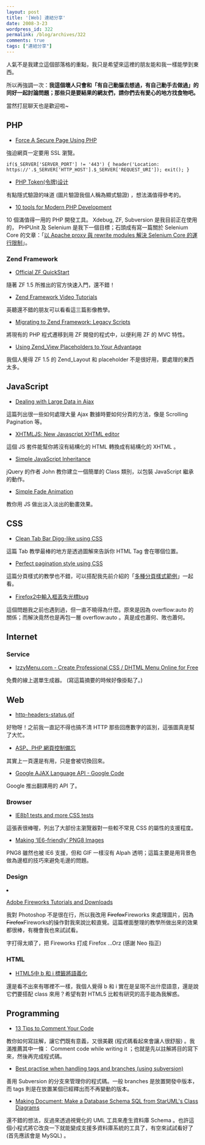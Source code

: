 ```yaml
---
layout: post
title: '[Web] 連結分享'
date: 2008-3-23
wordpress_id: 322
permalink: /blog/archives/322
comments: true
tags: ["連結分享"]
---
```


人氣不是我建立這個部落格的重點，我只是希望來這裡的朋友能和我一樣能學到東西。

所以再強調一次：<strong>我這個壞人只會和「有自己動腦去想過，有自己動手去做過」的同好一起討論問題；那些只是要結果的網友們，請你們去有愛心的地方找食物吧。</strong>

當然打屁聊天也是歡迎啦~

<!--more-->

## PHP

* [Force A Secure Page Using PHP](http://php.dzone.com/news/force-secure-page-using-php)

強迫網頁一定要用 SSL 瀏覽。 

```
if($_SERVER['SERVER_PORT'] != '443') { header('Location: https://'.$_SERVER['HTTP_HOST'].$_SERVER['REQUEST_URI']); exit(); }

```

* [PHP Token(令牌)设计](http://www.blueidea.com/tech/program/2008/5494.asp)

有點隱式驗證的味道 (圖片驗證我個人稱為顯式驗證) ，想法滿值得參考的。

* [10 tools for Modern PHP Development](http://www.davedevelopment.co.uk/2008/03/20/10-tools-for-modern-php-development/) 

10 個滿值得一用的 PHP 開發工具。 Xdebug, ZF, Subversion 是我目前正在使用的， PHPUnit 及 Selenium 是我下一個目標；石頭成有寫一篇關於 Selenium Core 的文章：「[以 Apache proxy 與 rewrite modules 解決 Selenium Core 的運行限制](http://blog.roodo.com/rocksaying/archives/5627955.html)」。 



### Zend Framework

* [Official ZF QuickStart](http://framework.zend.com/wiki/display/ZFDEV/Official+ZF+QuickStart)

隨著 ZF 1.5 所推出的官方快速入門，還不錯！

* [ Zend Framework Video Tutorials](http://www.killerphp.com/zend-framework/videos/)

英聽還不錯的朋友可以看看這三篇影像教學。

* [Migrating to Zend Framework: Legacy Scripts](http://www.chrisabernethy.com/zend-framework-legacy-scripts/)

將現有的 PHP 程式遷移到用 ZF 開發的程式中，以便利用 ZF 的 MVC 特性。 

* [Using Zend_View Placeholders to Your Advantage](http://weierophinney.net/matthew/archives/163-Using-Zend_View-Placeholders-to-Your-Advantage.html)

我個人覺得 ZF 1.5 的 Zend_Layout 和 placeholder 不是很好用，要處理的東西太多。 



## JavaScript

* [Dealing with Large Data in Ajax](http://ajax.dzone.com/articles/dealing-large-data-ajax)

這篇列出很一些如何處理大量 Ajax 數據時要如何分頁的方法，像是 Scrolling Pagination 等。 

* [XHTMLJS: New Javascript XHTML editor](http://www.jondavis.net/blog/post/2008/03/XHTMLJS-New-Javascript-XHTML-editor.aspx)

這個 JS 套件能幫你將沒有結構化的 HTML 轉換成有結構化的 XHTML 。 

* [ Simple JavaScript Inheritance](http://ejohn.org/blog/simple-javascript-inheritance/)

jQuery 的作者 John 教你建立一個簡單的 Class 類別，以包裝 JavaScript 繼承的動作。 

* [ Simple Fade Animation](http://blog.paranoidferret.com/index.php/2007/12/20/javascript-tutorial-simple-fade-animation/)

教你用 JS 做出淡入淡出的動畫效果。



## CSS

* [ Clean Tab Bar Digg-like using CSS](http://woork.blogspot.com/2008/03/clean-tab-bar-digg-like-using-css.html)

這篇 Tab 教學最棒的地方是透過圖解來告訴你 HTML Tag 會在哪個位置。 

* [ Perfect pagination style using CSS](http://woork.blogspot.com/2008/03/perfect-pagination-style-using-css.html)

這篇分頁樣式的教學也不錯，可以搭配我先前介紹的「[多種分頁樣式範例](http://blog.roodo.com/jaceju/archives/3936285.html)」一起看。

* [Firefox2中輸入框丟失光標bug](http://www.blueidea.com/tech/web/2008/5491.asp)

這個問題我之前也遇到過，但一直不曉得為什麼。原來是因為 overflow:auto 的關係；而解決竟然也是再包一層 overflow:auto 。真是成也蕭何、敗也蕭何。 



## Internet

### Service

* [IzzyMenu.com - Create Professional CSS / DHTML Menu Online for Free](http://www.webappers.com/2008/03/16/create-professional-css-dhtml-menu-online-for-free/)

免費的線上選單生成器。 (寫這篇摘要的時候好像掛點了。) 



## Web

* [http-headers-status.gif](http://thoughtpad.net/alan-dean/http-headers-status.gif)

好物呀！之前我一直記不得也搞不清 HTTP 那些回應數字的區別，這張圖真是幫了大忙。 

* [ASP、PHP 網頁控制備忘](http://cha.homeip.net/blog/archives/2008/03/aspphp.html)

其實上一頁還是有用，只是會被切換回來。

* [ Google AJAX Language API - Google Code](http://code.google.com/apis/ajaxlanguage/documentation/)

Google 推出翻譯用的 API 了。 



### Browser

* [ IE8b1 tests and more CSS tests](http://www.quirksmode.org/blog/archives/2008/03/ie8b1_tests_and.html)

這張表很棒喔，列出了大部份主瀏覽器對一些較不常見 CSS 的屬性的支援程度。 

* [ Making ‘IE6-friendly’ PNG8 Images](http://www.sitepoint.com/blogs/2008/03/20/making-ie6-friendly-png8-images/)

PNG8 雖然也被 IE6 支援，但和 GIF 一樣沒有 Alpah 透明；這篇主要是用背景色做為邊框的技巧來避免毛邊的問題。 



### Design

<li>

[Adobe Fireworks Tutorials and Downloads](http://www.smashingmagazine.com/2008/03/18/adobe-fireworks-tutorials-and-downloads-best-of/)

我對 Photoshop 不是很在行，所以我改用 <del>Firefox</del>Fireworks 來處理圖片，因為 <del>Firefox</del>Fireworks的操作對我來說比較直覺。這篇裡面整理的教學所做出來的效果都很棒，有機會我也來試試看。 

字打得太順了，把 Fireworks 打成 Firefox ...Orz (感謝 Neo 指正)
</li>


### HTML

* [HTML5中 b 和 i 標籤將語義化](http://www.blueidea.com/tech/web/2008/5497.asp)

還是看不出來有哪裡不一樣，我個人覺得 b 和 i 實在是呈現不出什麼語意，還是說它們要搭配 class 來用？希望有對 HTML5 比較有研究的高手能為我解惑。 



## Programming

* [13 Tips to Comment Your Code](http://www.devtopics.com/13-tips-to-comment-your-code/)

教你如何寫註解，讓它們既有意義，又很美觀 (程式碼看起來會讓人很舒服) 。我滿推薦其中一條： Comment code while writing it ；也就是先以註解將目的寫下來，然後再完成程式碼。 

* [ Best practise when handling tags and branches (using subversion)](http://www.ancientprogramming.com/2008/03/15/best-practise-when-handling-tags-and-branches-using-subversion/)

善用 Subversion 的分支來管理你的程式碼。一般 branches 是放置開發中版本，而 tags 則是在放置某個已經釋出而不再變動的版本。 

* [Making Document: Make a Database Schema SQL from StarUML's Class Diagrams](http://blog.roodo.com/rocksaying/archives/5717961.html)

還不錯的想法，反過來透過視覺化的 UML 工具來產生資料庫 Schema 。也許這個小程式將它改良一下就能變成支援多資料庫系統的工具了，有空來試試看好了 (首先應該會是 MySQL) 。


